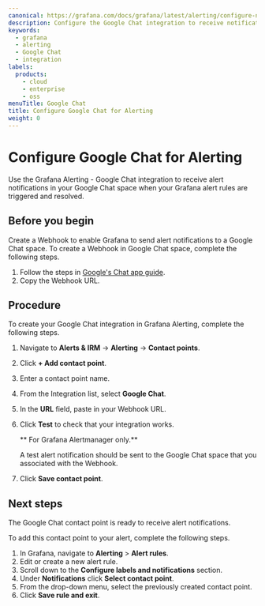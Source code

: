 ```yaml
---
canonical: https://grafana.com/docs/grafana/latest/alerting/configure-notifications/manage-contact-points/integrations/configure-google-chat/
description: Configure the Google Chat integration to receive notifications when your alerts are firing
keywords:
  - grafana
  - alerting
  - Google Chat
  - integration
labels:
  products:
    - cloud
    - enterprise
    - oss
menuTitle: Google Chat
title: Configure Google Chat for Alerting
weight: 0
---
```


# Configure Google Chat for Alerting

Use the Grafana Alerting - Google Chat integration to receive alert notifications in your Google Chat space when your Grafana alert rules are triggered and resolved.

## Before you begin

Create a Webhook to enable Grafana to send alert notifications to a Google Chat space.
To create a Webhook in Google Chat space, complete the following steps.

1. Follow the steps in [Google's Chat app guide](https://developers.google.com/workspace/chat/quickstart/webhooks#create_a_webhook).
1. Copy the Webhook URL.

## Procedure

To create your Google Chat integration in Grafana Alerting, complete the following steps.

1. Navigate to **Alerts & IRM** -> **Alerting** -> **Contact points**.
1. Click **+ Add contact point**.
1. Enter a contact point name.
1. From the Integration list, select **Google Chat**.
1. In the **URL** field, paste in your Webhook URL.
1. Click **Test** to check that your integration works.

   ** For Grafana Alertmanager only.**

   A test alert notification should be sent to the Google Chat space that you associated with the Webhook.

1. Click **Save contact point**.

## Next steps

The Google Chat contact point is ready to receive alert notifications.

To add this contact point to your alert, complete the following steps.

1. In Grafana, navigate to **Alerting** > **Alert rules**.
1. Edit or create a new alert rule.
1. Scroll down to the **Configure labels and notifications** section.
1. Under **Notifications** click **Select contact point**.
1. From the drop-down menu, select the previously created contact point.
1. Click **Save rule and exit**.
